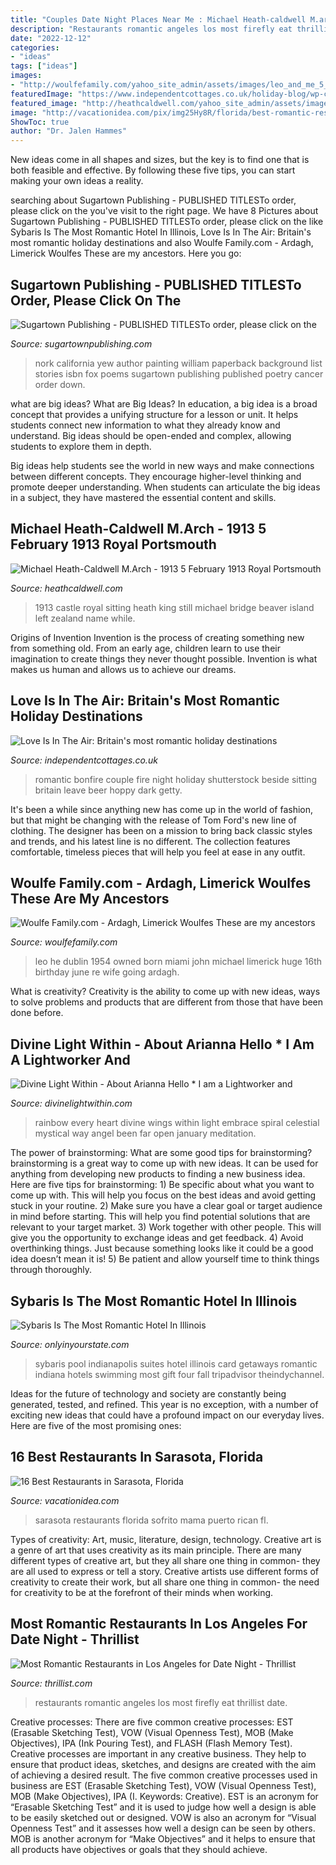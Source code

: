 ```yaml
---
title: "Couples Date Night Places Near Me : Michael Heath-caldwell M.arch"
description: "Restaurants romantic angeles los most firefly eat thrillist date"
date: "2022-12-12"
categories:
- "ideas"
tags: ["ideas"]
images:
- "http://woulfefamily.com/yahoo_site_admin/assets/images/leo_and_me_5_16_54.64115107_std.jpg"
featuredImage: "https://www.independentcottages.co.uk/holiday-blog/wp-content/uploads/2014/06/shutterstock_297482225.jpg"
featured_image: "http://heathcaldwell.com/yahoo_site_admin/assets/images/1913_Ormuz_Castle_interior.11722241_std.jpg"
image: "http://vacationidea.com/pix/img25Hy8R/florida/best-romantic-restaurants-in-sarasota_g13_mobi.jpg"
ShowToc: true
author: "Dr. Jalen Hammes"
---
```



New ideas come in all shapes and sizes, but the key is to find one that is both feasible and effective. By following these five tips, you can start making your own ideas a reality.

	

		
searching about Sugartown Publishing - PUBLISHED TITLESTo order, please click on the you've visit to the right page. We have 8 Pictures about Sugartown Publishing - PUBLISHED TITLESTo order, please click on the like Sybaris Is The Most Romantic Hotel In Illinois, Love Is In The Air: Britain&#039;s most romantic holiday destinations and also Woulfe Family.com - Ardagh, Limerick Woulfes These are my ancestors. Here you go:
		
    
## Sugartown Publishing - PUBLISHED TITLESTo Order, Please Click On The

<img loading=lazy src="http://sugartownpublishing.com/yahoo_site_admin/assets/images/Yew_Nork_at_300_dpi.69114314_std.jpg" onerror="this.onerror=null;this.src='https://tse1.mm.bing.net/th?id=OIP.WLww0-Ss8r2lcNT2IMO-QAAAAA&amp;pid=15.1';" alt="Sugartown Publishing - PUBLISHED TITLESTo order, please click on the">

_Source: sugartownpublishing.com_

>nork california yew author painting william paperback background list stories isbn fox poems sugartown publishing published poetry cancer order down. 

	

what are big ideas?
What are Big Ideas?
In education, a big idea is a broad concept that provides a unifying structure for a lesson or unit. It helps students connect new information to what they already know and understand. Big ideas should be open-ended and complex, allowing students to explore them in depth.

Big ideas help students see the world in new ways and make connections between different concepts. They encourage higher-level thinking and promote deeper understanding. When students can articulate the big ideas in a subject, they have mastered the essential content and skills.

    
## Michael Heath-Caldwell M.Arch - 1913 5 February 1913 Royal Portsmouth

<img loading=lazy src="http://heathcaldwell.com/yahoo_site_admin/assets/images/1913_Ormuz_Castle_interior.11722241_std.jpg" onerror="this.onerror=null;this.src='https://tse3.mm.bing.net/th?id=OIP.brVPjUihyFXRpezOAN629QHaE_&amp;pid=15.1';" alt="Michael Heath-Caldwell M.Arch - 1913 5 February 1913 Royal Portsmouth">

_Source: heathcaldwell.com_

>1913 castle royal sitting heath king still michael bridge beaver island left zealand name while. 

	

Origins of Invention
Invention is the process of creating something new from something old. From an early age, children learn to use their imagination to create things they never thought possible. Invention is what makes us human and allows us to achieve our dreams.

    
## Love Is In The Air: Britain&#039;s Most Romantic Holiday Destinations

<img loading=lazy src="https://www.independentcottages.co.uk/holiday-blog/wp-content/uploads/2014/06/shutterstock_297482225.jpg" onerror="this.onerror=null;this.src='https://tse3.mm.bing.net/th?id=OIP.K76x1n5raD78KwTRgSq-SgHaFX&amp;pid=15.1';" alt="Love Is In The Air: Britain&#039;s most romantic holiday destinations">

_Source: independentcottages.co.uk_

>romantic bonfire couple fire night holiday shutterstock beside sitting britain leave beer hoppy dark getty. 

	

It's been a while since anything new has come up in the world of fashion, but that might be changing with the release of Tom Ford's new line of clothing. The designer has been on a mission to bring back classic styles and trends, and his latest line is no different. The collection features comfortable, timeless pieces that will help you feel at ease in any outfit.

    
## Woulfe Family.com - Ardagh, Limerick Woulfes These Are My Ancestors

<img loading=lazy src="http://woulfefamily.com/yahoo_site_admin/assets/images/leo_and_me_5_16_54.64115107_std.jpg" onerror="this.onerror=null;this.src='https://tse1.mm.bing.net/th?id=OIP.OLbQyxQybmA9XtHgO35YFgAAAA&amp;pid=15.1';" alt="Woulfe Family.com - Ardagh, Limerick Woulfes These are my ancestors">

_Source: woulfefamily.com_

>leo he dublin 1954 owned born miami john michael limerick huge 16th birthday june re wife going ardagh. 

	

What is creativity?
Creativity is the ability to come up with new ideas, ways to solve problems and products that are different from those that have been done before.

    
## Divine Light Within - About Arianna Hello * I Am A Lightworker And

<img loading=lazy src="http://www.divinelightwithin.com/yahoo_site_admin/assets/images/DLW-rainbow_wings.36520736.jpg" onerror="this.onerror=null;this.src='https://tse4.mm.bing.net/th?id=OIP.S_Iy3lyg9UT10rTtlhG0qQHaFl&amp;pid=15.1';" alt="Divine Light Within - About Arianna Hello * I am a Lightworker and">

_Source: divinelightwithin.com_

>rainbow every heart divine wings within light embrace spiral celestial mystical way angel been far open january meditation. 

	

The power of brainstorming: What are some good tips for brainstorming?
brainstorming is a great way to come up with new ideas. It can be used for anything from developing new products to finding a new business idea. Here are five tips for brainstorming: 1) Be specific about what you want to come up with. This will help you focus on the best ideas and avoid getting stuck in your routine. 2) Make sure you have a clear goal or target audience in mind before starting. This will help you find potential solutions that are relevant to your target market. 3) Work together with other people. This will give you the opportunity to exchange ideas and get feedback. 4) Avoid overthinking things. Just because something looks like it could be a good idea doesn’t mean it is! 5) Be patient and allow yourself time to think things through thoroughly.

    
## Sybaris Is The Most Romantic Hotel In Illinois

<img loading=lazy src="http://cdn.onlyinyourstate.com/wp-content/uploads/2017/08/Facebook_Sybaris-Pool-Suites4-700x446.jpg" onerror="this.onerror=null;this.src='https://tse1.mm.bing.net/th?id=OIP.RgvDo5TFQ2Csoo5cG2EGvQHaEu&amp;pid=15.1';" alt="Sybaris Is The Most Romantic Hotel In Illinois">

_Source: onlyinyourstate.com_

>sybaris pool indianapolis suites hotel illinois card getaways romantic indiana hotels swimming most gift four fall tripadvisor theindychannel. 

	

Ideas for the future of technology and society are constantly being generated, tested, and refined. This year is no exception, with a number of exciting new ideas that could have a profound impact on our everyday lives. Here are five of the most promising ones:

    
## 16 Best Restaurants In Sarasota, Florida

<img loading=lazy src="http://vacationidea.com/pix/img25Hy8R/florida/best-romantic-restaurants-in-sarasota_g13_mobi.jpg" onerror="this.onerror=null;this.src='https://tse3.mm.bing.net/th?id=OIP.OGr0n-v6cm5IXtZONjnzcwHaLF&amp;pid=15.1';" alt="16 Best Restaurants in Sarasota, Florida">

_Source: vacationidea.com_

>sarasota restaurants florida sofrito mama puerto rican fl. 

	

Types of creativity: Art, music, literature, design, technology.
Creative art is a genre of art that uses creativity as its main principle. There are many different types of creative art, but they all share one thing in common- they are all used to express or tell a story. Creative artists use different forms of creativity to create their work, but all share one thing in common- the need for creativity to be at the forefront of their minds when working.

    
## Most Romantic Restaurants In Los Angeles For Date Night - Thrillist

<img loading=lazy src="https://assets3.thrillist.com/v1/image/1469524/size/tmg-article_default_mobile.jpg" onerror="this.onerror=null;this.src='https://tse1.mm.bing.net/th?id=OIP.kmzfXcFIown_hAEa3pcAeQHaFA&amp;pid=15.1';" alt="Most Romantic Restaurants in Los Angeles for Date Night - Thrillist">

_Source: thrillist.com_

>restaurants romantic angeles los most firefly eat thrillist date. 

	

Creative processes: There are five common creative processes: EST (Erasable Sketching Test), VOW (Visual Openness Test), MOB (Make Objectives), IPA (Ink Pouring Test), and FLASH (Flash Memory Test).
Creative processes are important in any creative business. They help to ensure that product ideas, sketches, and designs are created with the aim of achieving a desired result. The five common creative processes used in business are EST (Erasable Sketching Test), VOW (Visual Openness Test), MOB (Make Objectives), IPA (I. Keywords: Creative).
 EST is an acronym for “Erasable Sketching Test” and it is used to judge how well a design is able to be easily sketched out or designed. VOW is also an acronym for “Visual Openness Test” and it assesses how well a design can be seen by others. MOB is another acronym for “Make Objectives” and it helps to ensure that all products have objectives or goals that they should achieve.


